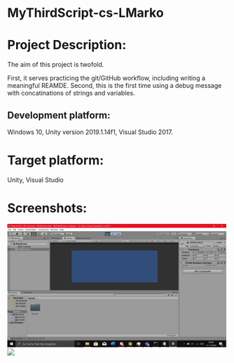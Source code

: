 # MyThirdScript-cs-LMarko
# Project Description:

The aim of this project is twofold.

First, it serves practicing the git/GitHub workflow, including writing a meaningful REAMDE.
Second, this is the first time using a debug message with concatinations of strings and variables.


## Development platform:
Windows 10, Unity version 2019.1.14f1, Visual Studio 2017.

# Target platform:
Unity, Visual Studio

# Screenshots:

<img src = "./Screenshots/Screen2.1.JPG" width="500">

<img src = "./Screenshots/Screen2.JPG" width="500">
